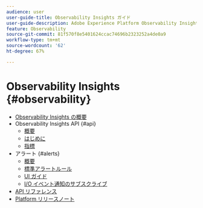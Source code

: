 ```yaml
---
audience: user
user-guide-title: Observability Insights ガイド
user-guide-description: Adobe Experience Platform Observability Insights の統計指標とイベント通知を使用して、Platform アクティビティを監視する方法を確認します。
feature: Observability
source-git-commit: 81f570f8e5401624ccac74696b2323252a4de0a9
workflow-type: tm+mt
source-wordcount: '62'
ht-degree: 67%

---
```



# Observability Insights {#observability}

* [Observability Insights の概要](./home.md)
* Observability Insights API {#api}
   * [概要](./api/overview.md)
   * [はじめに](./api/getting-started.md)
   * [指標](./api/metrics.md)
* アラート {#alerts}
   * [概要](./alerts/overview.md)
   * [標準アラートルール](./alerts/rules.md)
   * [UI ガイド](./alerts/ui.md)
   * [I/O イベント通知のサブスクライブ](./alerts/subscribe.md)
* [API リファレンス](https://www.adobe.io/experience-platform-apis/references/observability-insights/)
* [Platform リリースノート](https://docs.adobe.com/content/help/ja-JP/experience-platform/release-notes/latest.html)
